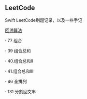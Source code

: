 ## LeetCode
Swift LeetCode刷题记录，以及一些手记

[回溯算法](https://github.com/Matt86400/leetcode/blob/main/markdown/1.回溯.md)

· 77 组合

· 39 组合总和

· 40.组合总和Ⅱ

· 41.组合总和III

· 46 全排列

· 131 分割回文串

